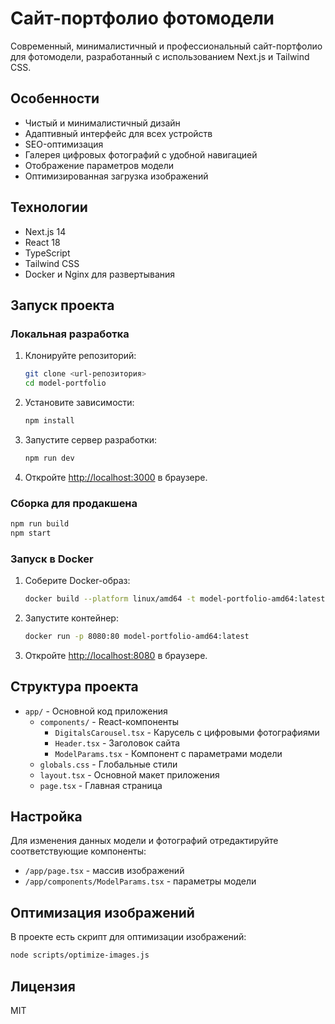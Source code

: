 # Сайт-портфолио фотомодели

Современный, минималистичный и профессиональный сайт-портфолио для фотомодели, разработанный с использованием Next.js и Tailwind CSS.

## Особенности

- Чистый и минималистичный дизайн
- Адаптивный интерфейс для всех устройств
- SEO-оптимизация
- Галерея цифровых фотографий с удобной навигацией
- Отображение параметров модели
- Оптимизированная загрузка изображений

## Технологии

- Next.js 14
- React 18
- TypeScript
- Tailwind CSS
- Docker и Nginx для развертывания

## Запуск проекта

### Локальная разработка

1. Клонируйте репозиторий:
   ```bash
   git clone <url-репозитория>
   cd model-portfolio
   ```

2. Установите зависимости:
   ```bash
   npm install
   ```

3. Запустите сервер разработки:
   ```bash
   npm run dev
   ```

4. Откройте [http://localhost:3000](http://localhost:3000) в браузере.

### Сборка для продакшена

```bash
npm run build
npm start
```

### Запуск в Docker

1. Соберите Docker-образ:
   ```bash
   docker build --platform linux/amd64 -t model-portfolio-amd64:latest .
   ```

2. Запустите контейнер:
   ```bash
   docker run -p 8080:80 model-portfolio-amd64:latest
   ```

3. Откройте [http://localhost:8080](http://localhost:8080) в браузере.

## Структура проекта

- `app/` - Основной код приложения
  - `components/` - React-компоненты
    - `DigitalsCarousel.tsx` - Карусель с цифровыми фотографиями
    - `Header.tsx` - Заголовок сайта
    - `ModelParams.tsx` - Компонент с параметрами модели
  - `globals.css` - Глобальные стили
  - `layout.tsx` - Основной макет приложения
  - `page.tsx` - Главная страница

## Настройка

Для изменения данных модели и фотографий отредактируйте соответствующие компоненты:
- `/app/page.tsx` - массив изображений
- `/app/components/ModelParams.tsx` - параметры модели

## Оптимизация изображений

В проекте есть скрипт для оптимизации изображений:
```bash
node scripts/optimize-images.js
```

## Лицензия

MIT